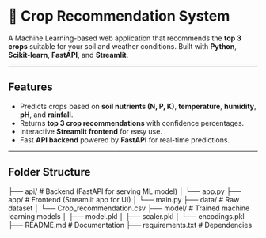 # 🌱 Crop Recommendation System

A Machine Learning-based web application that recommends the **top 3 crops** suitable for your soil and weather conditions. Built with **Python**, **Scikit-learn**, **FastAPI**, and **Streamlit**.

---

## Features

- Predicts crops based on **soil nutrients (N, P, K)**, **temperature**, **humidity**, **pH**, and **rainfall**.
- Returns **top 3 crop recommendations** with confidence percentages.
- Interactive **Streamlit frontend** for easy use.
- Fast **API backend** powered by **FastAPI** for real-time predictions.

---

## Folder Structure
├── api/                # Backend (FastAPI for serving ML model)
│   └── app.py
├── app/                # Frontend (Streamlit app for UI)
│   └── main.py
├── data/               # Raw dataset
│   └── Crop_recommendation.csv
├── model/              # Trained machine learning models
│   ├── model.pkl
│   ├── scaler.pkl
│   └── encodings.pkl
├── README.md           # Documentation
├── requirements.txt    # Dependencies

